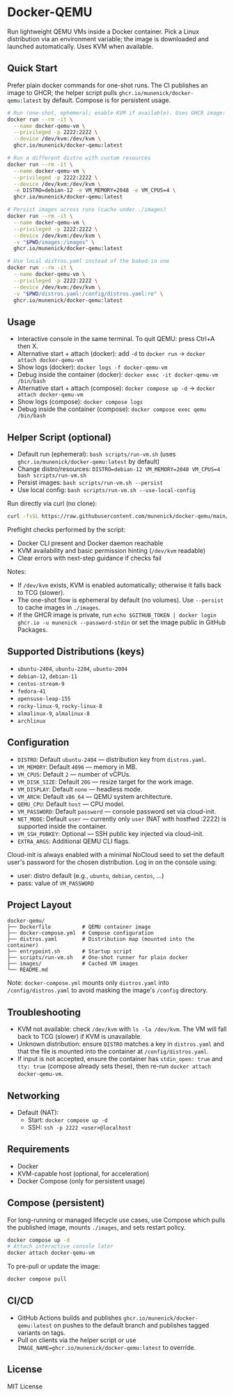 # Docker-QEMU

Run lightweight QEMU VMs inside a Docker container. Pick a Linux
distribution via an environment variable; the image is downloaded and
launched automatically. Uses KVM when available.

## Quick Start

Prefer plain docker commands for one-shot runs. The CI publishes an image to GHCR; the helper script pulls `ghcr.io/munenick/docker-qemu:latest` by default. Compose is for persistent usage.

```bash
# Run (one-shot, ephemeral; enable KVM if available). Uses GHCR image: ghcr.io/munenick/docker-qemu:latest
docker run --rm -it \
  --name docker-qemu-vm \
  --privileged -p 2222:2222 \
  --device /dev/kvm:/dev/kvm \
  ghcr.io/munenick/docker-qemu:latest

# Run a different distro with custom resources
docker run --rm -it \
  --name docker-qemu-vm \
  --privileged -p 2222:2222 \
  --device /dev/kvm:/dev/kvm \
  -e DISTRO=debian-12 -e VM_MEMORY=2048 -e VM_CPUS=4 \
  ghcr.io/munenick/docker-qemu:latest

# Persist images across runs (cache under ./images)
docker run --rm -it \
  --name docker-qemu-vm \
  --privileged -p 2222:2222 \
  --device /dev/kvm:/dev/kvm \
  -v "$PWD/images:/images" \
  ghcr.io/munenick/docker-qemu:latest

# Use local distros.yaml instead of the baked-in one
docker run --rm -it \
  --name docker-qemu-vm \
  --privileged -p 2222:2222 \
  --device /dev/kvm:/dev/kvm \
  -v "$PWD/distros.yaml:/config/distros.yaml:ro" \
  ghcr.io/munenick/docker-qemu:latest
```

## Usage

- Interactive console in the same terminal. To quit QEMU: press Ctrl+A then X.
- Alternative start + attach (docker): add `-d` to `docker run` → `docker attach docker-qemu-vm`
- Show logs (docker): `docker logs -f docker-qemu-vm`
- Debug inside the container (docker): `docker exec -it docker-qemu-vm /bin/bash`
- Alternative start + attach (compose): `docker compose up -d` → `docker attach docker-qemu-vm`
- Show logs (compose): `docker compose logs`
- Debug inside the container (compose): `docker compose exec qemu /bin/bash`

## Helper Script (optional)

- Default run (ephemeral): `bash scripts/run-vm.sh` (uses `ghcr.io/munenick/docker-qemu:latest` by default)
- Change distro/resources: `DISTRO=debian-12 VM_MEMORY=2048 VM_CPUS=4 bash scripts/run-vm.sh`
- Persist images: `bash scripts/run-vm.sh --persist`
- Use local config: `bash scripts/run-vm.sh --use-local-config`
  

Run directly via curl (no clone):

```bash
curl -fsSL https://raw.githubusercontent.com/munenick/docker-qemu/main/scripts/run-vm.sh | bash
```

Preflight checks performed by the script:
- Docker CLI present and Docker daemon reachable
- KVM availability and basic permission hinting (`/dev/kvm` readable)
- Clear errors with next-step guidance if checks fail

Notes:
- If `/dev/kvm` exists, KVM is enabled automatically; otherwise it falls back to TCG (slower).
- The one-shot flow is ephemeral by default (no volumes). Use `--persist` to cache images in `./images`.
- If the GHCR image is private, run `echo $GITHUB_TOKEN | docker login ghcr.io -u munenick --password-stdin` or set the image public in GitHub Packages.

## Supported Distributions (keys)

- `ubuntu-2404`, `ubuntu-2204`, `ubuntu-2004`
- `debian-12`, `debian-11`
- `centos-stream-9`
- `fedora-41`
- `opensuse-leap-155`
- `rocky-linux-9`, `rocky-linux-8`
- `almalinux-9`, `almalinux-8`
- `archlinux`

## Configuration

- `DISTRO`: Default `ubuntu-2404` — distribution key from `distros.yaml`.
- `VM_MEMORY`: Default `4096` — memory in MB.
- `VM_CPUS`: Default `2` — number of vCPUs.
- `VM_DISK_SIZE`: Default `20G` — resize target for the work image.
- `VM_DISPLAY`: Default `none` — headless mode.
- `VM_ARCH`: Default `x86_64` — QEMU system architecture.
- `QEMU_CPU`: Default `host` — CPU model.
- `VM_PASSWORD`: Default `password` — console password set via cloud-init.
- `NET_MODE`: Default `user` — currently only `user` (NAT with hostfwd :2222) is supported inside the container.
- `VM_SSH_PUBKEY`: Optional — SSH public key injected via cloud-init.
- `EXTRA_ARGS`: Additional QEMU CLI flags.

Cloud-init is always enabled with a minimal NoCloud seed to set the default
user's password for the chosen distribution. Log in on the console using:
- user: distro default (e.g., `ubuntu`, `debian`, `centos`, ...)
- pass: value of `VM_PASSWORD`

## Project Layout

```
docker-qemu/
├── Dockerfile          # QEMU container image
├── docker-compose.yml  # Compose configuration
├── distros.yaml        # Distribution map (mounted into the container)
├── entrypoint.sh       # Startup script
├── scripts/run-vm.sh   # One-shot runner for plain docker
├── images/             # Cached VM images
└── README.md
```

Note: `docker-compose.yml` mounts only `distros.yaml` into
`/config/distros.yaml` to avoid masking the image's `/config` directory.

## Troubleshooting

- KVM not available: check `/dev/kvm` with `ls -la /dev/kvm`. The VM will
  fall back to TCG (slower) if KVM is unavailable.
- Unknown distribution: ensure `DISTRO` matches a key in `distros.yaml` and
  that the file is mounted into the container at `/config/distros.yaml`.
 - If input is not accepted, ensure the container has `stdin_open: true` and `tty: true` (compose already sets these), then re-run `docker attach docker-qemu-vm`.

## Networking

- Default (NAT):
  - Start: `docker compose up -d`
  - SSH: `ssh -p 2222 <user>@localhost`

## Requirements

- Docker
- KVM-capable host (optional, for acceleration)
- Docker Compose (only for persistent usage)

## Compose (persistent)

For long-running or managed lifecycle use cases, use Compose which pulls the published image, mounts `./images`, and sets restart policy.

```bash
docker compose up -d
# Attach interactive console later
docker attach docker-qemu-vm
```

To pre-pull or update the image:

```bash
docker compose pull
```

## CI/CD

- GitHub Actions builds and publishes `ghcr.io/munenick/docker-qemu:latest` on pushes to the default branch and publishes tagged variants on tags.
- Pull on clients via the helper script or use `IMAGE_NAME=ghcr.io/munenick/docker-qemu:latest` to override.

## License

MIT License
